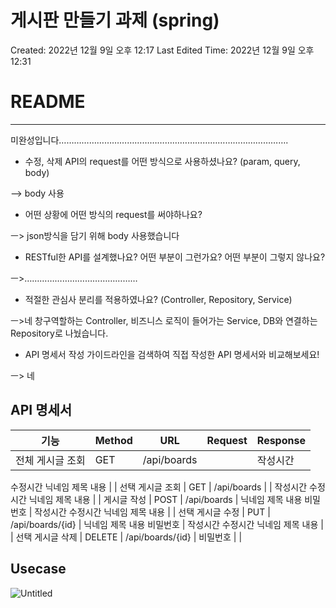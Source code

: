 # 게시판 만들기 과제 (spring)

Created: 2022년 12월 9일 오후 12:17
Last Edited Time: 2022년 12월 9일 오후 12:31

# README

---

미완성입니다……………………………………………………………………………….

- 수정, 삭제 API의 request를 어떤 방식으로 사용하셨나요? (param, query, body)

—> body 사용

- 어떤 상황에 어떤 방식의 request를 써야하나요?

ㅡ> json방식을 담기 위해 body 사용했습니다 

- RESTful한 API를 설계했나요? 어떤 부분이 그런가요? 어떤 부분이 그렇지 않나요?

ㅡ>………………………………………

- 적절한 관심사 분리를 적용하였나요? (Controller, Repository, Service)

ㅡ>네 창구역할하는 Controller, 비즈니스 로직이 들어가는 Service, DB와 연결하는 Repository로 나눴습니다.

- API 명세서 작성 가이드라인을 검색하여 직접 작성한 API 명세서와 비교해보세요!

ㅡ> 네

## API 명세서

| 기능 | Method | URL | Request | Response |
| --- | --- | --- | --- | --- |
| 전체 게시글 조회 | GET | /api/boards |  | 작성시간
수정시간
닉네임
제목
내용 |
| 선택 게시글 조회 | GET | /api/boards |  | 작성시간
수정시간
닉네임
제목
내용 |
| 게시글 작성 | POST | /api/boards | 닉네임
제목
내용
비밀번호 | 작성시간
수정시간
닉네임
제목
내용 |
| 선택 게시글 수정 | PUT | /api/boards/{id} | 닉네임
제목
내용
비밀번호 | 작성시간
수정시간
닉네임
제목
내용 |
| 선택 게시글 삭제 | DELETE | /api/boards/{id} | 비밀번호 |  |

## Usecase

![Untitled](%E1%84%80%E1%85%A6%E1%84%89%E1%85%B5%E1%84%91%E1%85%A1%E1%86%AB%20%E1%84%86%E1%85%A1%E1%86%AB%E1%84%83%E1%85%B3%E1%86%AF%E1%84%80%E1%85%B5%20%E1%84%80%E1%85%AA%E1%84%8C%E1%85%A6%20(spring)%20c09fe9812b19495b8cc26146c674df3a/Untitled.png)